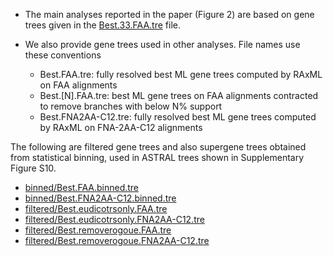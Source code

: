 * The main analyses reported in the paper (Figure 2) are based on gene trees given in the [Best.33.FAA.tre](Best.33.FAA.tre) file.

* We also provide gene trees used in other analyses. File names use these conventions
    - Best.FAA.tre: fully resolved best ML gene trees computed by RAxML on FAA alignments
    - Best.[N].FAA.tre: best ML gene trees on FAA alignments contracted  to remove branches with below N% support
    - Best.FNA2AA-C12.tre: fully resolved best ML gene trees computed by RAxML on FNA-2AA-C12 alignments

The following are filtered gene trees and also supergene trees obtained from statistical binning, used in ASTRAL trees shown in Supplementary Figure S10.

- [binned/Best.FAA.binned.tre](binned/Best.FAA.binned.tre)
- [binned/Best.FNA2AA-C12.binned.tre](binned/Best.FNA2AA-C12.binned.tre)
- [filtered/Best.eudicotrsonly.FAA.tre](filtered/Best.eudicotrsonly.FAA.tre)
- [filtered/Best.eudicotrsonly.FNA2AA-C12.tre](filtered/Best.eudicotrsonly.FNA2AA-C12.tre)
- [filtered/Best.removerogoue.FAA.tre](filtered/Best.removerogoue.FAA.tre)
- [filtered/Best.removerogoue.FNA2AA-C12.tre](filtered/Best.removerogoue.FNA2AA-C12.tre)
